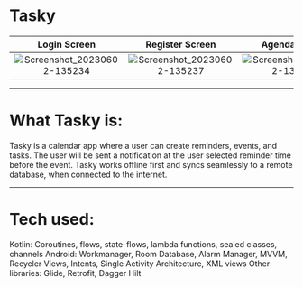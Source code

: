# Tasky

Login Screen | Register Screen | Agenda Screen | Event Detail Screen
:-------------------------:|:-------------------------: |:-------------------------: |:-------------------------:
![Screenshot_20230602-135234](https://github.com/andrewhamilton0/Tasky/assets/102604324/f919bbde-386b-4311-9366-90be9b790c1c)  | ![Screenshot_20230602-135237](https://github.com/andrewhamilton0/Tasky/assets/102604324/232dcaa0-faaa-41a1-b616-69ad2a20c16a) | ![Screenshot_20230602-135220](https://github.com/andrewhamilton0/Tasky/assets/102604324/59ae506e-aeba-4313-8f2f-b2a77cae199b) | ![Screenshot_20230602-135052](https://github.com/andrewhamilton0/Tasky/assets/102604324/408e86d7-56f1-4079-b079-87b28656715b) 

---
# What Tasky is: 

Tasky is a calendar app where a user can create reminders, events, and tasks. The user will be sent a notification at the user selected reminder time before the event.
Tasky works offline first and syncs seamlessly to a remote database, when connected to the internet. 

---
# Tech used:

Kotlin: Coroutines, flows, state-flows, lambda functions, sealed classes, channels
Android: Workmanager, Room Database, Alarm Manager, MVVM, Recycler Views, Intents, Single Activity Architecture, XML views
Other libraries: Glide, Retrofit, Dagger Hilt
